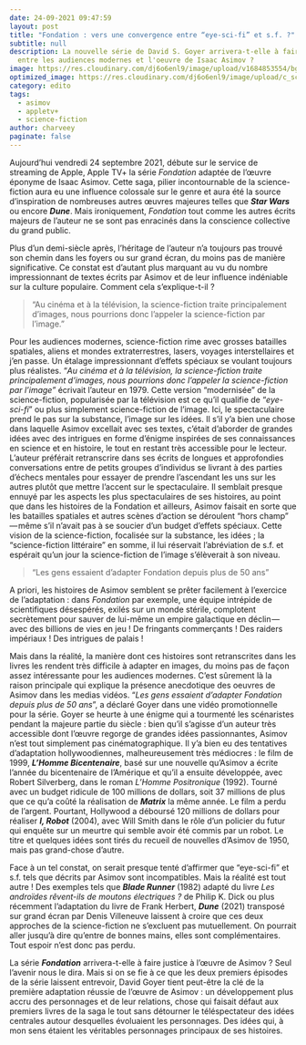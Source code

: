 ```yaml
---
date: 24-09-2021 09:47:59
layout: post
title: "Fondation : vers une convergence entre “eye-sci-fi” et s.f. ?"
subtitle: null
description: La nouvelle série de David S. Goyer arrivera-t-elle à faire le pont
  entre les audiences modernes et l'oeuvre de Isaac Asimov ?
image: https://res.cloudinary.com/dj6o6enl9/image/upload/v1684853554/bg-3.png
optimized_image: https://res.cloudinary.com/dj6o6enl9/image/upload/c_scale,w_600/v1684853554/bg-3.png
category: edito
tags:
  - asimov
  - appletv+
  - science-fiction
author: charveey
paginate: false
---
```

Aujourd’hui vendredi 24 septembre 2021, débute sur le service de streaming de Apple, Apple TV+ la série *Fondation* adaptée de l’œuvre éponyme de Isaac Asimov. Cette saga, pilier incontournable de la science-fiction aura eu une influence colossale sur le genre et aura été la source d’inspiration de nombreuses autres œuvres majeures telles que ***Star Wars*** ou encore ***Dune***. Mais ironiquement, *Fondation* tout comme les autres écrits majeurs de l’auteur ne se sont pas enracinés dans la conscience collective du grand public.

Plus d’un demi-siècle après, l’héritage de l’auteur n’a toujours pas trouvé son chemin dans les foyers ou sur grand écran, du moins pas de manière significative. Ce constat est d’autant plus marquant au vu du nombre impressionnant de textes écrits par Asimov et de leur influence indéniable sur la culture populaire. Comment cela s’explique-t-il ?

> “Au cinéma et à la télévision, la science-fiction traite principalement d’images, nous pourrions donc l’appeler la science-fiction par l’image.”

Pour les audiences modernes, science-fiction rime avec grosses batailles spatiales, aliens et mondes extraterrestres, lasers, voyages interstellaires et j’en passe. Un étalage impressionnant d’effets spéciaux se voulant toujours plus réalistes.  “*Au cinéma et à la télévision, la science-fiction traite principalement d’images, nous pourrions donc l’appeler la science-fiction par l’image”* écrivait l’auteur en 1979. Cette version “modernisée” de la science-fiction, popularisée par la télévision est ce qu’il qualifie de “*eye-sci-fi*” ou plus simplement science-fiction de l’image. Ici, le spectaculaire prend le pas sur la substance, l’image sur les idées. Il s’il y’a bien une chose dans laquelle Asimov excellait avec ses textes, c’était d’aborder de grandes idées avec des intrigues en forme d’énigme inspirées de ses connaissances en science et en histoire, le tout en restant très accessible pour le lecteur. L’auteur préférait retranscrire dans ses écrits de longues et approfondies conversations entre de petits groupes d’individus se livrant à des parties d’échecs mentales pour essayer de prendre l’ascendant les uns sur les autres plutôt que mettre l’accent sur le spectaculaire. Il semblait presque ennuyé par les aspects les plus spectaculaires de ses histoires, au point que dans les histoires de la Fondation et ailleurs, Asimov faisait en sorte que les batailles spatiales et autres scènes d’action se déroulent “hors champ” — même s’il n’avait pas à se soucier d’un budget d’effets spéciaux. Cette vision de la science-fiction, focalisée sur la substance, les idées ; la “science-fiction littéraire” en somme, il lui réservait l’abréviation de s.f. et espérait qu’un jour la science-fiction de l’image s’élèverait à son niveau.

> “Les gens essaient d’adapter Fondation depuis plus de 50 ans”

A priori, les histoires de Asimov semblent se prêter facilement à l’exercice de l’adaptation : dans *Fondation* par exemple, une équipe intrépide de scientifiques désespérés, exilés sur un monde stérile, complotent secrètement pour sauver de lui-même un empire galactique en déclin — avec des billions de vies en jeu ! De fringants commerçants ! Des raiders impériaux ! Des intrigues de palais !

Mais dans la réalité, la manière dont ces histoires sont retranscrites dans les livres les rendent très difficile à adapter en images, du moins pas de façon assez intéressante pour les audiences modernes. C’est sûrement là la raison principale qui explique la présence anecdotique des oeuvres de Asimov dans les medias vidéos. “*Les gens essaient d’adapter Fondation depuis plus de 50 ans*”, a déclaré Goyer dans une vidéo promotionnelle pour la série. Goyer se heurte à une énigme qui a tourmenté les scénaristes pendant la majeure partie du siècle : bien qu’il s’agisse d’un auteur très accessible dont l’œuvre regorge de grandes idées passionnantes, Asimov n’est tout simplement pas cinématographique. Il y’a bien eu des tentatives d’adaptation hollywoodiennes, malheureusement très médiocres : le film de 1999, ***L’Homme Bicentenaire***, basé sur une nouvelle qu’Asimov a écrite l’année du bicentenaire de l’Amérique et qu’il a ensuite développée, avec Robert Silverberg, dans le roman *L’Homme Positronique* (1992). Tourné avec un budget ridicule de 100 millions de dollars, soit 37 millions de plus que ce qu’a coûté la réalisation de ***Matrix*** la même année. Le film a perdu de l’argent. Pourtant, Hollywood a déboursé 120 millions de dollars pour réaliser ***I, Robot*** (2004), avec Will Smith dans le rôle d’un policier du futur qui enquête sur un meurtre qui semble avoir été commis par un robot. Le titre et quelques idées sont tirés du recueil de nouvelles d’Asimov de 1950, mais pas grand-chose d’autre.

Face à un tel constat, on serait presque tenté d’affirmer que “eye-sci-fi” et s.f. tels que décrits par Asimov sont incompatibles. Mais la réalité est tout autre ! Des exemples tels que ***Blade Runner*** (1982) adapté du livre *Les androïdes rêvent-ils de moutons électriques ?* de Philip K. Dick ou plus récemment l’adaptation du livre de Frank Herbert, ***Dune*** (2021) transposé sur grand écran par Denis Villeneuve laissent à croire que ces deux approches de la science-fiction ne s’excluent pas mutuellement. On pourrait aller jusqu’à dire qu’entre de bonnes mains, elles sont complémentaires. Tout espoir n’est donc pas perdu.

La série ***Fondation*** arrivera-t-elle à faire justice à l’œuvre de Asimov ? Seul l’avenir nous le dira. Mais si on se fie à ce que les deux premiers épisodes de la série laissent entrevoir, David Goyer tient peut-être la clé de la première adaptation réussie de l’œuvre de Asimov : un développement plus accru des personnages et de leur relations, chose qui faisait défaut aux premiers livres de la saga le tout sans détourner le téléspectateur des idées centrales autour desquelles évoluaient les personnages. Des idées qui, à mon sens étaient les véritables personnages principaux de ses histoires.
